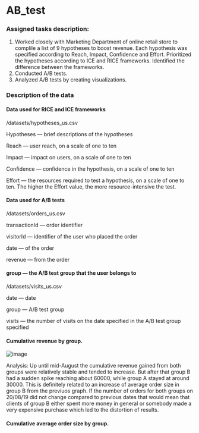 # AB_test

### Assigned tasks description: 
1. Worked closely with Marketing Department of online retail store to complile a list of 9 hypotheses to boost revenue.
Each hypothesis was specified according to Reach, Impact, Confidence and Effort. Prioritized the hypotheses according to ICE and RICE frameworks.
Identified the difference between the frameworks.
2. Conducted A/B tests.
3. Analyzed A/B tests by creating visualizations.
   
### Description of the data


#### Data used for RICE and ICE frameworks



/datasets/hypotheses_us.csv 


Hypotheses — brief descriptions of the hypotheses



Reach — user reach, on a scale of one to ten


Impact — impact on users, on a scale of one to ten


Confidence — confidence in the hypothesis, on a scale of one to ten


Effort — the resources required to test a hypothesis, on a scale of one to ten. The higher the Effort value, the more resource-intensive the test.


#### Data used for A/B tests


 /datasets/orders_us.csv

 
transactionId — order identifier


visitorId — identifier of the user who placed the order


date — of the order


revenue — from the order


#### group — the A/B test group that the user belongs to


/datasets/visits_us.csv


date — date


group — A/B test group


visits — the number of visits on the date specified in the A/B test group specified


#### Cumulative revenue by group.
![image](https://github.com/gzhuldas/AB_test/assets/72769986/405c619d-4595-4188-9763-38b468a6e2f0)


Analysis:
Up until mid-August the cumulative revenue gained from both groups were relatively stable and tended to increase. But after that group B had a sudden spike reaching about 60000, while group A stayed at around 30000. This is definitely related to an increase of average order size in group B from the previuos graph. If the number of orders for both groups on 20/08/19 did not change compared to previous dates that would mean that clients of group B either spent more money in general or somebody made a very expensive purchase which led to the distortion of results.

#### Cumulative average order size by group.

